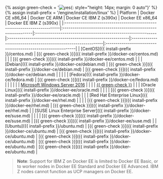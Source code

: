 {% assign green-check = '![yes](/engine/installation/images/green-check.svg){: style="height: 14px; margin: 0 auto"}' %}
{% assign install-prefix = '/engine/installation/linux' %}
| Platform                                                                   | Docker CE x86_64                                              | Docker CE ARM                                                 | Docker CE IBM Z (s390x)                                       | Docker EE x86_64                                               | Docker EE IBM Z (s390x)                                       |
|:---------------------------------------------------------------------------|:--------------------------------------------------------------|:--------------------------------------------------------------|:--------------------------------------------------------------|:---------------------------------------------------------------|:--------------------------------------------------------------|
| [CentOS]({{ install-prefix }}/centos.md)                                   | [{{ green-check }}]({{ install-prefix }}/docker-ce/centos.md) |                                                               |                                                               | [{{ green-check }}]({{ install-prefix }}/docker-ee/centos.md)  |                                                               |
| [Debian]({{ install-prefix }}/docker-ce/debian.md)                         | [{{ green-check }}]({{ install-prefix }}/docker-ce/debian.md) | [{{ green-check }}]({{ install-prefix }}/docker-ce/debian.md) |                                                               |                                                                |                                                               |
| [Fedora]({{ install-prefix }}/docker-ce/fedora.md)                         | [{{ green-check }}]({{ install-prefix }}/docker-ce/fedora.md) |                                                               |                                                               |                                                                |                                                               |
| [Microsoft Windows Server 2016](/engine/installation/windows/docker-ee.md) |                                                               |                                                               |                                                               | [{{ green-check }}](/engine/installation/windows/docker-ee.md) |                                                               |
| [Oracle Linux]({{ install-prefix }}/docker-ee/oracle.md)                   |                                                               |                                                               |                                                               | [{{ green-check }}]({{ install-prefix }}/docker-ee/oracle.md)  |                                                               |
| [Red Hat Enterprise Linux]({{ install-prefix }}/docker-ee/rhel.md)         |                                                               |                                                               |                                                               | [{{ green-check }}]({{ install-prefix }}/docker-ee/rhel.md)    | [{{ green-check }}]({{ install-prefix }}/docker-ee/rhel.md)   |
| [SUSE Linux Enterprise Server]({{ install-prefix }}/docker-ee/suse.md)     |                                                               |                                                               |                                                               | [{{ green-check }}]({{ install-prefix }}/docker-ee/suse.md)    | [{{ green-check }}]({{ install-prefix }}/docker-ee/suse.md)   |
| [Ubuntu]({{ install-prefix }}/ubuntu.md)                                   | [{{ green-check }}]({{ install-prefix }}/docker-ce/ubuntu.md) | [{{ green-check }}]({{ install-prefix }}/docker-ce/ubuntu.md) | [{{ green-check }}]({{ install-prefix }}/docker-ce/ubuntu.md) | [{{ green-check }}]({{ install-prefix }}/docker-ee/ubuntu.md)  | [{{ green-check }}]({{ install-prefix }}/docker-ee/ubuntu.md) |

> **Note**: Support for IBM Z on Docker EE is limited to Docker EE Basic, or to
> worker nodes in Docker EE Standard and Docker EE Advanced. IBM Z nodes cannot
> function as UCP managers on Docker EE.